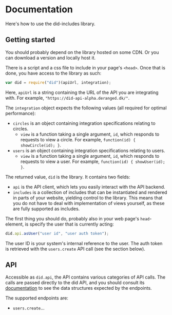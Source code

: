 Documentation
=============

Here's how to use the did-includes library.

Getting started
---------------

You should probably depend on the library hosted on some CDN.
Or you can download a version and locally host it.

There is a script and a css file to include in your page's `<head>`.
Once that is done, you have access to the library as such:

```js
var did = require("did")(apiUrl, integration);
```

Here, `apiUrl` is a string containing the URL of the API you are integrating with.
For example, `"https://did-api-alpha.deranged.dk/"`.

The `integration` object expects the following values (all required for optimal performance):

- `circles` is an object containing integration specifications relating to circles.
  - `view` is a function taking a single argument, `id`, which responds to requests to view a circle.
    For example, `function(id) { showCircle(id); }`.
- `users` is an object containing integration specifications relating to users.
  - `view` is a function taking a single argument, `id`, which responds to requests to view a user.
    For example, `function(id) { showUser(id); }`.

The returned value, `did` is the library.
It contains two fields:

- `api` is the API client, which lets you easily interact with the API backend.
- `includes` is a collection of includes that can be instantiated and rendered in parts of your website, yielding control to the library.
  This means that you do not have to deal with implementation of views yourself, as these are fully supported as includes.

The first thing you should do, probably also in your web page's `head`-element, is specify the user that is currently acting:

```js
did.api.asUser("user id", "user auth token");
```

The user ID is your system's internal reference to the user.
The auth token is retrieved with the `users.create` API call (see the section below).

API
---

Accessible as `did.api`, the API contains various categories of API calls.
The calls are passed directly to the did API, and you should consult its [documentation](https://github.com/dynamic-interactive-democracy/did-api/#did-api-endpointsdocs) to see the data structures expected by the endpoints.

The supported endpoints are:

- `users.create`...
